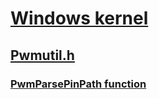 # [Windows kernel](../_kernel/index.md)
## [Pwmutil.h](index.md)
### [PwmParsePinPath function](../pwmutil/nf-pwmutil-pwmparsepinpath.md)
